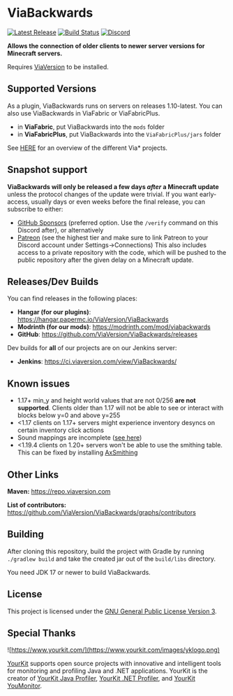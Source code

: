 # ViaBackwards

[![Latest Release](https://img.shields.io/github/v/release/ViaVersion/ViaBackwards)](https://github.com/ViaVersion/ViaBackwards/releases)
[![Build Status](https://github.com/ViaVersion/ViaBackwards/actions/workflows/gradle.yml/badge.svg?branch=master)](https://github.com/ViaVersion/ViaBackwards/actions)
[![Discord](https://img.shields.io/badge/chat-on%20discord-blue.svg)](https://viaversion.com/discord)

**Allows the connection of older clients to newer server versions for Minecraft servers.**

Requires [ViaVersion](https://hangar.papermc.io/ViaVersion/ViaVersion) to be installed.

Supported Versions
-
As a plugin, ViaBackwards runs on servers on releases 1.10-latest. You can also use ViaBackwards in ViaFabric or ViaFabricPlus.
- in **ViaFabric**, put ViaBackwards into the `mods` folder
- in **ViaFabricPlus**, put ViaBackwards into the `ViaFabricPlus/jars` folder

See [HERE](https://viaversion.com) for an overview of the different Via* projects.

Snapshot support
--------
**ViaBackwards will only be released a few days *after* a Minecraft update** unless the protocol changes of the update were trivial. If you want early-access, usually days or even weeks before the final release, you can subscribe to either:
- [GitHub Sponsors](https://github.com/sponsors/kennytv/sponsorships?sponsor=kennytv&tier_id=385613&preview=false) (preferred option. Use the `/verify` command on this Discord after), or alternatively
- [Patreon](https://www.patreon.com/kennytv/membership) (see the highest tier and make sure to link Patreon to your Discord account under Settings->Connections)
  This also includes access to a private repository with the code, which will be pushed to the public repository after the given delay on a Minecraft update.

Releases/Dev Builds
-
You can find releases in the following places:

- **Hangar (for our plugins)**: https://hangar.papermc.io/ViaVersion/ViaBackwards
- **Modrinth (for our mods)**: https://modrinth.com/mod/viabackwards
- **GitHub**: https://github.com/ViaVersion/ViaBackwards/releases

Dev builds for **all** of our projects are on our Jenkins server:

- **Jenkins**: https://ci.viaversion.com/view/ViaBackwards/

Known issues
-

* 1.17+ min_y and height world values that are not 0/256 **are not supported**. Clients older than
  1.17 will not be able to see or interact with blocks below y=0 and above y=255
* <1.17 clients on 1.17+ servers might experience inventory desyncs on certain inventory click actions
* Sound mappings are incomplete ([see here](https://github.com/ViaVersion/ViaBackwards/issues/326))
* <1.19.4 clients on 1.20+ servers won't be able to use the smithing table. This can be fixed by
  installing [AxSmithing](https://github.com/ViaVersionAddons/AxSmithing)

Other Links
-
**Maven:** https://repo.viaversion.com

**List of contributors:** https://github.com/ViaVersion/ViaBackwards/graphs/contributors

Building
-
After cloning this repository, build the project with Gradle by running `./gradlew build` and take the created jar out
of the `build/libs` directory.

You need JDK 17 or newer to build ViaBackwards.

License
-
This project is licensed under the [GNU General Public License Version 3](LICENSE).

Special Thanks
-
![https://www.yourkit.com/](https://www.yourkit.com/images/yklogo.png)

[YourKit](https://www.yourkit.com/) supports open source projects with innovative and intelligent tools
for monitoring and profiling Java and .NET applications.
YourKit is the creator of [YourKit Java Profiler](https://www.yourkit.com/java/profiler/),
[YourKit .NET Profiler](https://www.yourkit.com/.net/profiler/),
and [YourKit YouMonitor](https://www.yourkit.com/youmonitor/).
